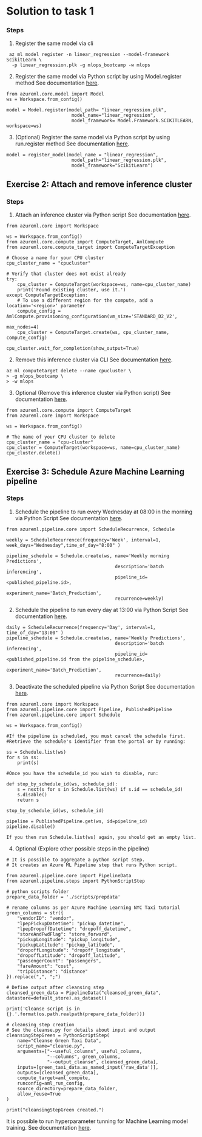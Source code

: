 # Solution to task 1
### Steps

1. Register the same model via cli
```
 az ml model register -n linear_regression --model-framework ScikitLearn \
  -p linear_regression.plk -g mlops_bootcamp -w mlops
 ```
2. Register the same model via Python script by using Model.register method
See documentation [here](https://docs.microsoft.com/en-us/python/api/azureml-core/azureml.core.model.model?view=azure-ml-py).
```
from azureml.core.model import Model
ws = Workspace.from_config()

model = Model.register(model_path= "linear_regression.plk",
                        model_name="linear_regression", 
                        model_framework= Model.Framework.SCIKITLEARN, workspace=ws)
```
3. (Optional) Register the same model via Python script by using run.register method
See documentation [here](https://docs.microsoft.com/en-us/python/api/azureml-core/azureml.core.run.run?view=azure-ml-py#register-model-model-name--model-path-none--tags-none--properties-none--model-framework-none--model-framework-version-none--description-none--datasets-none--sample-input-dataset-none--sample-output-dataset-none--resource-configuration-none----kwargs-).
```
model = register_model(model_name = "linear_regression", 
                        model_path="linear_regression.plk",
                        model_framework="ScikitLearn")
```

## Exercise 2: Attach and remove inference cluster

### Steps

1. Attach an inference cluster via Python script
See documentation [here](https://docs.microsoft.com/en-us/azure/machine-learning/how-to-create-attach-compute-cluster?tabs=python).
```
from azureml.core import Workspace

ws = Workspace.from_config()
from azureml.core.compute import ComputeTarget, AmlCompute
from azureml.core.compute_target import ComputeTargetException

# Choose a name for your CPU cluster
cpu_cluster_name = "cpucluster"

# Verify that cluster does not exist already
try:
    cpu_cluster = ComputeTarget(workspace=ws, name=cpu_cluster_name)
    print('Found existing cluster, use it.')
except ComputeTargetException:
    # To use a different region for the compute, add a location='<region>' parameter
    compute_config = AmlCompute.provisioning_configuration(vm_size='STANDARD_D2_V2',
                                                           max_nodes=4)
    cpu_cluster = ComputeTarget.create(ws, cpu_cluster_name, compute_config)

cpu_cluster.wait_for_completion(show_output=True)
```
2. Remove this inference cluster via CLI
See documentation [here](https://docs.microsoft.com/en-us/cli/azure/ml(v1)/computetarget?view=azure-cli-latest#az_ml_v1__computetarget_delete).
```
az ml computetarget delete --name cpucluster \
> -g mlops_bootcamp \
> -w mlops
```
3. Optional (Remove this inference cluster via Python script)
See documentation [here](https://docs.microsoft.com/en-us/python/api/azureml-core/azureml.core.compute.computetarget?view=azure-ml-py#delete--).
```
from azureml.core.compute import ComputeTarget
from azureml.core import Workspace

ws = Workspace.from_config()

# The name of your CPU cluster to delete
cpu_cluster_name = "cpu-cluster"
cpu_cluster = ComputeTarget(workspace=ws, name=cpu_cluster_name)
cpu_cluster.delete()
```

## Exercise 3: Schedule Azure Machine Learning pipeline

### Steps

1. Schedule the pipeline to run every Wednesday at 08:00 in the morning via Python Script
See documentation [here](https://docs.microsoft.com/en-us/python/api/azureml-pipeline-core/azureml.pipeline.core.schedule.schedulerecurrence?view=azure-ml-py).
``` 
from azureml.pipeline.core import ScheduleRecurrence, Schedule

weekly = ScheduleRecurrence(frequency='Week', interval=1, week_days="Wednesday",time_of_day="8:00" )

pipeline_schedule = Schedule.create(ws, name='Weekly morning Predictions',
                                        description='batch inferencing',
                                        pipeline_id=<published_pipeline.id>,
                                        experiment_name='Batch_Prediction',
                                        recurrence=weekly)
```
2. Schedule the pipeline to run every day at 13:00 via Python Script
See documentation [here](https://docs.microsoft.com/en-us/azure/machine-learning/how-to-trigger-published-pipeline).

``` 
daily = ScheduleRecurrence(frequency='Day', interval=1, time_of_day="13:00" )
pipeline_schedule = Schedule.create(ws, name='Weekly Predictions',
                                        description='batch inferencing',
                                        pipeline_id=<published_pipeline.id from the pipeline_schedule>,
                                        experiment_name='Batch_Prediction',
                                        recurrence=daily)
```
3. Deactivate the scheduled pipeline via Python Script
See documentation [here](https://docs.microsoft.com/en-us/azure/machine-learning/how-to-trigger-published-pipeline).
``` 
from azureml.core import Workspace
from azureml.pipeline.core import Pipeline, PublishedPipeline
from azureml.pipeline.core import Schedule

ws = Workspace.from_config()

#If the pipeline is scheduled, you must cancel the schedule first. 
#Retrieve the schedule's identifier from the portal or by running:

ss = Schedule.list(ws)
for s in ss:
    print(s)

#Once you have the schedule_id you wish to disable, run:

def stop_by_schedule_id(ws, schedule_id):
    s = next(s for s in Schedule.list(ws) if s.id == schedule_id)
    s.disable()
    return s

stop_by_schedule_id(ws, schedule_id)

pipeline = PublishedPipeline.get(ws, id=pipeline_id)
pipeline.disable()

If you then run Schedule.list(ws) again, you should get an empty list.
```
4. Optional (Explore other possible steps in the pipeline)

``` 
# It is possible to aggregate a python script step. 
# It creates an Azure ML Pipeline step that runs Python script.

from azureml.pipeline.core import PipelineData
from azureml.pipeline.steps import PythonScriptStep

# python scripts folder
prepare_data_folder = './scripts/prepdata'

# rename columns as per Azure Machine Learning NYC Taxi tutorial
green_columns = str({ 
    "vendorID": "vendor",
    "lpepPickupDatetime": "pickup_datetime",
    "lpepDropoffDatetime": "dropoff_datetime",
    "storeAndFwdFlag": "store_forward",
    "pickupLongitude": "pickup_longitude",
    "pickupLatitude": "pickup_latitude",
    "dropoffLongitude": "dropoff_longitude",
    "dropoffLatitude": "dropoff_latitude",
    "passengerCount": "passengers",
    "fareAmount": "cost",
    "tripDistance": "distance"
}).replace(",", ";")

# Define output after cleansing step
cleansed_green_data = PipelineData("cleansed_green_data", datastore=default_store).as_dataset()

print('Cleanse script is in {}.'.format(os.path.realpath(prepare_data_folder)))

# cleansing step creation
# See the cleanse.py for details about input and output
cleansingStepGreen = PythonScriptStep(
    name="Cleanse Green Taxi Data",
    script_name="cleanse.py", 
    arguments=["--useful_columns", useful_columns,
               "--columns", green_columns,
               "--output_cleanse", cleansed_green_data],
    inputs=[green_taxi_data.as_named_input('raw_data')],
    outputs=[cleansed_green_data],
    compute_target=aml_compute,
    runconfig=aml_run_config,
    source_directory=prepare_data_folder,
    allow_reuse=True
)

print("cleansingStepGreen created.")
```

It is possible to run hyperparameter tunning for Machine Learning model training.
See documentation [here](https://github.com/Azure/MachineLearningNotebooks/blob/master/how-to-use-azureml/machine-learning-pipelines/intro-to-pipelines/aml-pipelines-parameter-tuning-with-hyperdrive.ipynb).

